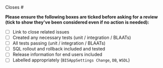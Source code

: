 Closes #

**Please ensure the following boxes are ticked before asking for a review (tick to show they've been considered even if no action is needed):**
- [ ] Link to close related issues
- [ ] Created any necessary tests (unit / integration / BLAATs)
- [ ] All tests passing (unit / integration / BLAATs)
- [ ] SQL rollout and rollback included and tested
- [ ] Release information for end users included
- [ ] Labelled appropriately (`BISAppSettings Change`, `DB`, `WSDL`)

